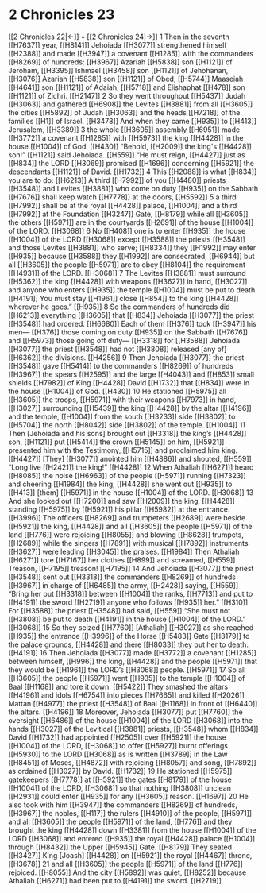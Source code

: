 # 2 Chronicles 23
[[2 Chronicles 22|←]] • [[2 Chronicles 24|→]]
1 Then in the seventh [[H7637]] year, [[H8141]] Jehoiada [[H3077]] strengthened himself [[H2388]] and made [[H3947]] a covenant [[H1285]] with the commanders [[H8269]] of hundreds: [[H3967]] Azariah [[H5838]] son [[H1121]] of Jeroham, [[H3395]] Ishmael [[H3458]] son [[H1121]] of Jehohanan, [[H3076]] Azariah [[H5838]] son [[H1121]] of Obed, [[H5744]] Maaseiah [[H4641]] son [[H1121]] of Adaiah, [[H5718]] and Elishaphat [[H478]] son [[H1121]] of Zichri. [[H2147]] 
2 So they went throughout [[H5437]] Judah [[H3063]] and gathered [[H6908]] the Levites [[H3881]] from all [[H3605]] the cities [[H5892]] of Judah [[H3063]] and the heads [[H7218]] of the families [[H1]] of Israel. [[H3478]] And when they came [[H935]] to [[H413]] Jerusalem, [[H3389]] 
3 the whole [[H3605]] assembly [[H6951]] made [[H3772]] a covenant [[H1285]] with [[H5973]] the king [[H4428]] in the house [[H1004]] of God. [[H430]] “Behold, [[H2009]] the king's [[H4428]] son!” [[H1121]] said Jehoiada. [[H559]] “He must reign, [[H4427]] just as [[H834]] the LORD [[H3069]] promised [[H1696]] concerning [[H5921]] the descendants [[H1121]] of David. [[H1732]] 
4 This [[H2088]] is what [[H834]] you are to do: [[H6213]] A third [[H7992]] of you [[H4480]] priests [[H3548]] and Levites [[H3881]] who come on duty [[H935]] on the Sabbath [[H7676]] shall keep watch [[H7778]] at the doors, [[H5592]] 
5 a third [[H7992]] shall be at the royal [[H4428]] palace, [[H1004]] and a third [[H7992]] at the Foundation [[H3247]] Gate, [[H8179]] while all [[H3605]] the others [[H5971]] are in the courtyards [[H2691]] of the house [[H1004]] of the LORD. [[H3068]] 
6 No [[H408]] one is to enter [[H935]] the house [[H1004]] of the LORD [[H3068]] except [[H3588]] the priests [[H3548]] and those Levites [[H3881]] who serve; [[H8334]] they [[H1992]] may enter [[H935]] because [[H3588]] they [[H1992]] are consecrated, [[H6944]] but all [[H3605]] the people [[H5971]] are to obey [[H8104]] the requirement [[H4931]] of the LORD. [[H3068]] 
7 The Levites [[H3881]] must surround [[H5362]] the king [[H4428]] with weapons [[H3627]] in hand, [[H3027]] and anyone who enters [[H935]] the temple [[H1004]] must be put to death. [[H4191]] You must stay [[H1961]] close [[H854]] to the king [[H4428]] wherever he goes.” [[H935]] 
8 So the commanders of hundreds did [[H6213]] everything [[H3605]] that [[H834]] Jehoiada [[H3077]] the priest [[H3548]] had ordered. [[H6680]] Each of them [[H376]] took [[H3947]] his men— [[H376]] those coming on duty [[H935]] on the Sabbath [[H7676]] and [[H5973]] those going off duty— [[H3318]] for [[H3588]] Jehoiada [[H3077]] the priest [[H3548]] had not [[H3808]] released [any of] [[H6362]] the divisions. [[H4256]] 
9 Then Jehoiada [[H3077]] the priest [[H3548]] gave [[H5414]] to the commanders [[H8269]] of hundreds [[H3967]] the spears [[H2595]] and the large [[H4043]] and [[H853]] small shields [[H7982]] of King [[H4428]] David [[H1732]] that [[H834]] were in the house [[H1004]] of God. [[H430]] 
10 He stationed [[H5975]] all [[H3605]] the troops, [[H5971]] with their weapons [[H7973]] in hand, [[H3027]] surrounding [[H5439]] the king [[H4428]] by the altar [[H4196]] and the temple, [[H1004]] from the south [[H3233]] side [[H3802]] to [[H5704]] the north [[H8042]] side [[H3802]] of the temple. [[H1004]] 
11 Then [Jehoiada and his sons] brought out [[H3318]] the king’s [[H4428]] son, [[H1121]] put [[H5414]] the crown [[H5145]] on him, [[H5921]] presented him with the Testimony, [[H5715]] and proclaimed him king. [[H4427]] [They] [[H3077]] anointed him [[H4886]] and shouted, [[H559]] “Long live [[H2421]] the king!” [[H4428]] 
12 When Athaliah [[H6271]] heard [[H8085]] the noise [[H6963]] of the people [[H5971]] running [[H7323]] and cheering [[H1984]] the king, [[H4428]] she went out [[H935]] to [[H413]] [them] [[H5971]] in the house [[H1004]] of the LORD. [[H3068]] 
13 And she looked out [[H7200]] and saw [[H2009]] the king, [[H4428]] standing [[H5975]] by [[H5921]] his pillar [[H5982]] at the entrance. [[H3996]] The officers [[H8269]] and trumpeters [[H2689]] were beside [[H5921]] the king, [[H4428]] and all [[H3605]] the people [[H5971]] of the land [[H776]] were rejoicing [[H8055]] and blowing [[H8628]] trumpets, [[H2689]] while the singers [[H7891]] with musical [[H7892]] instruments [[H3627]] were leading [[H3045]] the praises. [[H1984]] Then Athaliah [[H6271]] tore [[H7167]] her clothes [[H899]] and screamed, [[H559]] Treason, [[H7195]] treason! [[H7195]] 
14 And Jehoiada [[H3077]] the priest [[H3548]] sent out [[H3318]] the commanders [[H8269]] of hundreds [[H3967]] in charge of [[H6485]] the army, [[H2428]] saying, [[H559]] “Bring her out [[H3318]] between [[H1004]] the ranks, [[H7713]] and put to [[H4191]] the sword [[H2719]] anyone who follows [[H935]] her.” [[H310]] For [[H3588]] the priest [[H3548]] had said, [[H559]] “She must not [[H3808]] be put to death [[H4191]] in the house [[H1004]] of the LORD.” [[H3068]] 
15 So they seized [[H7760]] [Athaliah] [[H3027]] as she reached [[H935]] the entrance [[H3996]] of the Horse [[H5483]] Gate [[H8179]] to the palace grounds, [[H4428]] and there [[H8033]] they put her to death. [[H4191]] 
16 Then Jehoiada [[H3077]] made [[H3772]] a covenant [[H1285]] between himself, [[H996]] the king, [[H4428]] and the people [[H5971]] that they would be [[H1961]] the LORD’s [[H3068]] people. [[H5971]] 
17 So all [[H3605]] the people [[H5971]] went [[H935]] to the temple [[H1004]] of Baal [[H1168]] and tore it down. [[H5422]] They smashed the altars [[H4196]] and idols [[H6754]] into pieces [[H7665]] and killed [[H2026]] Mattan [[H4977]] the priest [[H3548]] of Baal [[H1168]] in front of [[H6440]] the altars. [[H4196]] 
18 Moreover, Jehoiada [[H3077]] put [[H7760]] the oversight [[H6486]] of the house [[H1004]] of the LORD [[H3068]] into the hands [[H3027]] of the Levitical [[H3881]] priests, [[H3548]] whom [[H834]] David [[H1732]] had appointed [[H2505]] over [[H5921]] the house [[H1004]] of the LORD, [[H3068]] to offer [[H5927]] burnt offerings [[H5930]] to the LORD [[H3068]] as is written [[H3789]] in the Law [[H8451]] of Moses, [[H4872]] with rejoicing [[H8057]] and song, [[H7892]] as ordained [[H3027]] by David. [[H1732]] 
19 He stationed [[H5975]] gatekeepers [[H7778]] at [[H5921]] the gates [[H8179]] of the house [[H1004]] of the LORD, [[H3068]] so that nothing [[H3808]] unclean [[H2931]] could enter [[H935]] for any [[H3605]] reason. [[H1697]] 
20 He also took with him [[H3947]] the commanders [[H8269]] of hundreds, [[H3967]] the nobles, [[H117]] the rulers [[H4910]] of the people, [[H5971]] and all [[H3605]] the people [[H5971]] of the land, [[H776]] and they brought the king [[H4428]] down [[H3381]] from the house [[H1004]] of the LORD [[H3068]] and entered [[H935]] the royal [[H4428]] palace [[H1004]] through [[H8432]] the Upper [[H5945]] Gate. [[H8179]] They seated [[H3427]] King [Joash] [[H4428]] on [[H5921]] the royal [[H4467]] throne, [[H3678]] 
21 and all [[H3605]] the people [[H5971]] of the land [[H776]] rejoiced. [[H8055]] And the city [[H5892]] was quiet, [[H8252]] because Athaliah [[H6271]] had been put to [[H4191]] the sword. [[H2719]] 
